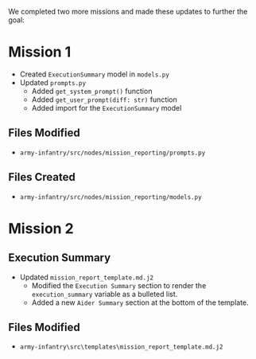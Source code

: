 We completed two more missions and made these updates to further the goal:

# Mission 1
 - Created `ExecutionSummary` model in `models.py`
 - Updated `prompts.py`
    - Added `get_system_prompt()` function
    - Added `get_user_prompt(diff: str)` function
    - Added import for the `ExecutionSummary` model

## Files Modified

- `army-infantry/src/nodes/mission_reporting/prompts.py`

## Files Created

- `army-infantry/src/nodes/mission_reporting/models.py`

# Mission 2

## Execution Summary

 - Updated `mission_report_template.md.j2`
    - Modified the `Execution Summary` section to render the `execution_summary` variable as a bulleted list.
    - Added a new `Aider Summary` section at the bottom of the template.

## Files Modified

- `army-infantry\src\templates\mission_report_template.md.j2`

